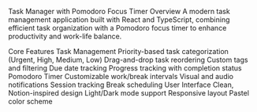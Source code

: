 Task Manager with Pomodoro Focus Timer
Overview
A modern task management application built with React and TypeScript, combining efficient task organization with a Pomodoro focus timer to enhance productivity and work-life balance.

Core Features
Task Management
Priority-based task categorization (Urgent, High, Medium, Low)
Drag-and-drop task reordering
Custom tags and filtering
Due date tracking
Progress tracking with completion status
Pomodoro Timer
Customizable work/break intervals
Visual and audio notifications
Session tracking
Break scheduling
User Interface
Clean, Notion-inspired design
Light/Dark mode support
Responsive layout
Pastel color scheme
